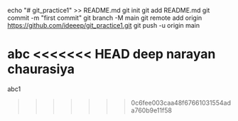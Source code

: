 echo "# git_practice1" >> README.md
git init
git add README.md
git commit -m "first commit"
git branch -M main
git remote add origin https://github.com/ideeep/git_practice1.git
git push -u origin main

abc
<<<<<<< HEAD
deep narayan chaurasiya
=======
abc1
>>>>>>> 0c6fee003caa48f67661031554ada760b9e11f58
